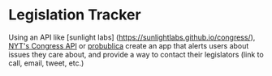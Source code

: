 # Legislation Tracker

Using an API like [sunlight labs] (https://sunlightlabs.github.io/congress/), [NYT's Congress API](http://open.blogs.nytimes.com/2009/01/08/introducing-the-congress-api/) or [probublica](https://propublica.github.io/congress-api-docs/#congress-api-documentation) create an app that alerts users about issues they care about, and provide a way to contact their legislators (link to call, email, tweet, etc.)
